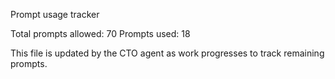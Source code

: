 Prompt usage tracker

Total prompts allowed: 70
Prompts used: 18

This file is updated by the CTO agent as work progresses to track remaining prompts.

